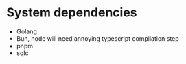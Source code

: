 # System dependencies

- Golang
- Bun, node will need annoying typescript compilation step
- pnpm
- sqlc
